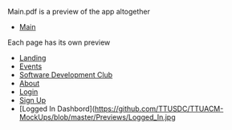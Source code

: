 Main.pdf is a preview of the app altogether
- [Main](https://github.com/TTUSDC/TTUACM-MockUps/blob/master/Previews/Main.pdf)

Each page has its own preview
- [Landing](https://github.com/TTUSDC/TTUACM-MockUps/blob/master/Previews/Homepage.jpg)
- [Events](https://github.com/TTUSDC/TTUACM-MockUps/blob/master/Previews/Events.jpg)
- [Software Development Club](https://github.com/TTUSDC/TTUACM-MockUps/blob/master/Previews/Club.jpg)
- [About](https://github.com/TTUSDC/TTUACM-MockUps/blob/master/Previews/About.jpg)
- [Login](https://github.com/TTUSDC/TTUACM-MockUps/blob/master/Previews/Login.jpg)
- [Sign Up](https://github.com/TTUSDC/TTUACM-MockUps/blob/master/Previews/Sign_up.jpg)
- [Logged In Dashbord](https://github.com/TTUSDC/TTUACM-MockUps/blob/master/Previews/Logged_In.jpg
